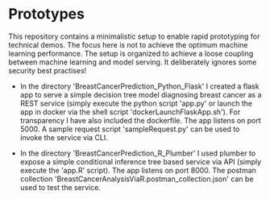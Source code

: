 # Prototypes

This repository contains a minimalistic setup to enable rapid prototyping for technical demos. The focus here is not to achieve the optimum machine learning performance. The setup is organized to achieve a loose coupling between machine learning and model serving. It deliberately ignores some security best practises!

- In the directory 'BreastCancerPrediction_Python_Flask' I created a flask app to serve a simple decision tree model diagnosing breast cancer as a REST service (simply execute the python script 'app.py' or launch the app in docker via the shell script 'dockerLaunchFlaskApp.sh'). For transparency I have also included the dockerfile. The app listens on port 5000. A sample request script 'sampleRequest.py' can be used to invoke the service via CLI.

- In the directory 'BreastCancerPrediction_R_Plumber' I used plumber to expose a simple conditional inference tree based service via API (simply execute the 'app.R' script). The app listens on port 8000. The postman collection 'BreastCancerAnalysisViaR.postman_collection.json' can be used to test the service.
